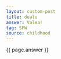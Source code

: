 ```yaml
---
layout: custom-post
title: dealu
answer: Valea!
tag: SFW
source: childhood
---
```


{{ page.answer }}
